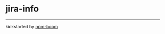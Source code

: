 # jira-info









---
kickstarted by [npm-boom][npm-boom]

[npm-boom]: https://github.com/reergymerej/npm-boom
